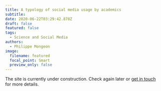 ```yaml
---
title: A typology of social media usage by academics
subtitle:
date: 2020-06-22T03:29:42.878Z
draft: false
featured: false
tags:
  - Science and Social Media
authors:
  - Philippe Mongeon
image:
  filename: featured
  focal_point: Smart
  preview_only: false
---
```


The site is currently under construction. Check again later or [get in touch](https://qsslab.ca/#contact) for more details.




